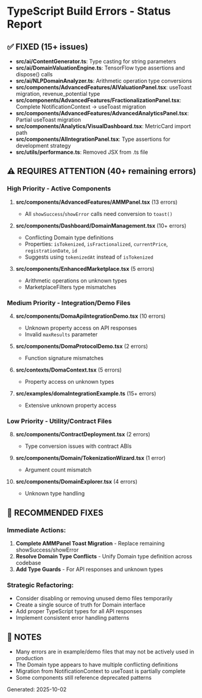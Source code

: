 # TypeScript Build Errors - Status Report

## ✅ FIXED (15+ issues)
- **src/ai/ContentGenerator.ts**: Type casting for string parameters
- **src/ai/DomainValuationEngine.ts**: TensorFlow type assertions and dispose() calls
- **src/ai/NLPDomainAnalyzer.ts**: Arithmetic operation type conversions
- **src/components/AdvancedFeatures/AIValuationPanel.tsx**: useToast migration, revenue_potential type
- **src/components/AdvancedFeatures/FractionalizationPanel.tsx**: Complete NotificationContext → useToast migration
- **src/components/AdvancedFeatures/AdvancedAnalyticsPanel.tsx**: Partial useToast migration
- **src/components/Analytics/VisualDashboard.tsx**: MetricCard import path
- **src/components/AIIntegrationPanel.tsx**: Type assertions for development strategy
- **src/utils/performance.ts**: Removed JSX from .ts file

## ⚠️ REQUIRES ATTENTION (40+ remaining errors)

### High Priority - Active Components
1. **src/components/AdvancedFeatures/AMMPanel.tsx** (13 errors)
   - All `showSuccess`/`showError` calls need conversion to `toast()`
   
2. **src/components/Dashboard/DomainManagement.tsx** (10+ errors)
   - Conflicting Domain type definitions
   - Properties: `isTokenized`, `isFractionalized`, `currentPrice`, `registrationDate`, `id`
   - Suggests using `tokenizedAt` instead of `isTokenized`

3. **src/components/EnhancedMarketplace.tsx** (5 errors)
   - Arithmetic operations on unknown types
   - MarketplaceFilters type mismatches

### Medium Priority - Integration/Demo Files
4. **src/components/DomaApiIntegrationDemo.tsx** (10 errors)
   - Unknown property access on API responses
   - Invalid `maxResults` parameter
   
5. **src/components/DomaProtocolDemo.tsx** (2 errors)
   - Function signature mismatches

6. **src/contexts/DomaContext.tsx** (5 errors)
   - Property access on unknown types

7. **src/examples/domaIntegrationExample.ts** (15+ errors)
   - Extensive unknown property access

### Low Priority - Utility/Contract Files
8. **src/components/ContractDeployment.tsx** (2 errors)
   - Type conversion issues with contract ABIs

9. **src/components/Domain/TokenizationWizard.tsx** (1 error)
   - Argument count mismatch

10. **src/components/DomainExplorer.tsx** (4 errors)
    - Unknown type handling

## 🔧 RECOMMENDED FIXES

### Immediate Actions:
1. **Complete AMMPanel Toast Migration** - Replace remaining showSuccess/showError
2. **Resolve Domain Type Conflicts** - Unify Domain type definition across codebase
3. **Add Type Guards** - For API responses and unknown types

### Strategic Refactoring:
- Consider disabling or removing unused demo files temporarily
- Create a single source of truth for Domain interface
- Add proper TypeScript types for all API responses
- Implement consistent error handling patterns

## 📝 NOTES
- Many errors are in example/demo files that may not be actively used in production
- The Domain type appears to have multiple conflicting definitions
- Migration from NotificationContext to useToast is partially complete
- Some components still reference deprecated patterns

Generated: 2025-10-02
